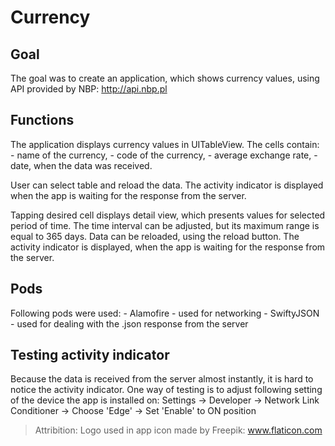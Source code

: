 # Currency



## Goal

The goal was to create an application, which shows currency values, using API provided by NBP:
http://api.nbp.pl


## Functions

The application displays currency values in UITableView.
The cells contain:
    - name of the currency,
    - code of the currency,
    - average exchange rate,
    - date, when the data was received.

User can select table and reload the data.
The activity indicator is displayed when the app is waiting for the response from the server. 

Tapping desired cell displays detail view, which presents values for selected period of time.
The time interval can be adjusted, but its maximum range is equal to 365 days.
Data can be reloaded, using the reload button.
The activity indicator is displayed, when the app is waiting for the response from the server.


## Pods

Following pods were used:
    - Alamofire - used for networking
    - SwiftyJSON - used for dealing with the .json response from the server


## Testing activity indicator

Because the data is received from the server almost instantly, it is hard to notice the activity indicator.
One way of testing is to adjust following setting of the device the app is installed on:
Settings -> Developer -> Network Link Conditioner -> Choose 'Edge' -> Set 'Enable' to ON position

>Attribition: Logo used in app icon made by Freepik: www.flaticon.com
